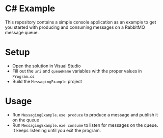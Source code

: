 C# Example
===========

This repository contains a simple console application as an example to get you started with producing and consuming messages on a RabbitMQ message queue.

# Setup
- Open the solution in Visual Studio
- Fill out the `uri` and `queueName` variables with the proper values in `Program.cs`
- Build the `MessagingExample` project

# Usage
- Run `MessagingExample.exe produce` to produce a message and publish it on the queue
- Run `MessagingExample.exe consume` to listen for messages on the queue. It keeps listening until you exit the program.
